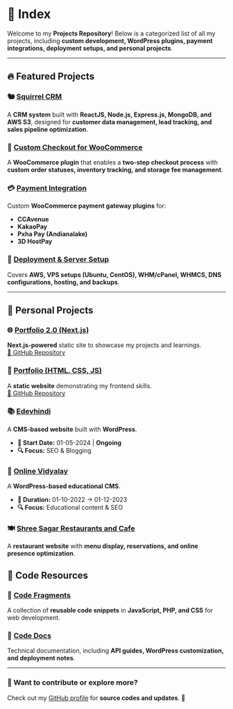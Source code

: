 # 📂 Index

Welcome to my **Projects Repository**! Below is a categorized list of all my projects, including **custom development, WordPress plugins, payment integrations, deployment setups, and personal projects**.

---

## 🔥 Featured Projects

### 🐿️ [Squirrel CRM](./squirrel-crm.md)

A **CRM system** built with **ReactJS, Node.js, Express.js, MongoDB, and AWS S3**, designed for **customer data management, lead tracking, and sales pipeline optimization**.

### 🛒 [Custom Checkout for WooCommerce](../projects/custom-checkout-for-woo.md)

A **WooCommerce plugin** that enables a **two-step checkout process** with **custom order statuses, inventory tracking, and storage fee management**.

### 💳 [Payment Integration](../projects/payment-integrations.md)

Custom **WooCommerce payment gateway plugins** for:

- **CCAvenue**
- **KakaoPay**
- **Pxha Pay (Andianalake)**
- **3D HostPay**

### 🚀 [Deployment & Server Setup](../projects/hosting-and-deployment.md)

Covers **AWS, VPS setups (Ubuntu, CentOS), WHM/cPanel, WHMCS, DNS configurations, hosting, and backups**.

---

## 🎨 Personal Projects

### 🌐 [Portfolio 2.0 (Next.js)](https://portfolio-2-0-theta-topaz.vercel.app/)

**Next.js-powered** static site to showcase my projects and learnings.  
[📂 GitHub Repository](https://github.com/heera9331/portfolio-2.0)

### 🎨 [Portfolio (HTML, CSS, JS)](https://edevhindi.com/portfolio/)

A **static website** demonstrating my frontend skills.  
[📂 GitHub Repository](https://github.com/heera9331/portfolio)

### 📚 [Edevhindi](https://www.edevhindi.com)

A **CMS-based website** built with **WordPress**.

- **📅 Start Date:** 01-05-2024 | **Ongoing**
- **🔍 Focus:** SEO & Blogging

### 📖 [Online Vidyalay](https://www.onlinevidyalay.com)

A **WordPress-based educational CMS**.

- **📅 Duration:** 01-10-2022 → 01-12-2023
- **🔍 Focus:** Educational content & SEO

### 🍽️ [Shree Sagar Restaurants and Cafe](../projects/personal-projects.md)

A **restaurant website** with **menu display, reservations, and online presence optimization**.

## 🧩 Code Resources

### 🧩 [Code Fragments](../projects//personal-projects.md)

A collection of **reusable code snippets** in **JavaScript, PHP, and CSS** for web development.

### 📜 [Code Docs](../projects/)

Technical documentation, including **API guides, WordPress customization, and deployment notes**.

---

### 📌 Want to contribute or explore more?

Check out my [GitHub profile](https://github.com/heera9331) for **source codes and updates**. 🚀

